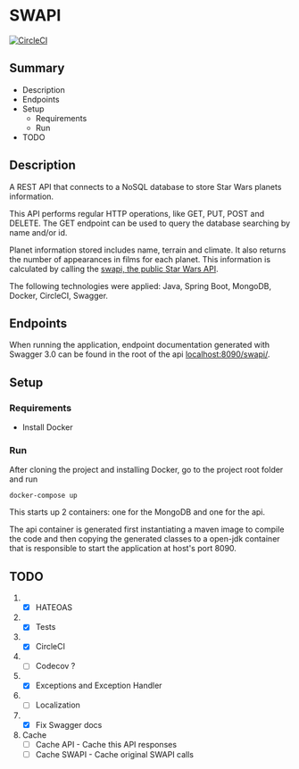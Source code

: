 # SWAPI
[![CircleCI](https://circleci.com/gh/pedrogonic/SWAPI/tree/master.svg?style=svg)](https://circleci.com/gh/pedrogonic/SWAPI/tree/master)
## Summary

- Description
- Endpoints
- Setup
    - Requirements
    - Run
- TODO


## Description

A REST API that connects to a NoSQL database to store Star Wars planets information.

This API performs regular HTTP operations, like GET, PUT, POST and DELETE. The GET endpoint can be used to query the database searching by name and/or id.

Planet information stored includes name, terrain and climate. It also returns the number of appearances in films for each planet. This information is calculated by calling the [swapi, the public Star Wars API](https://swapi.co/).

The following technologies were applied: Java, Spring Boot, MongoDB, Docker, CircleCI, Swagger.

## Endpoints

When running the application, endpoint documentation generated with Swagger 3.0 can be found in the root of the api [localhost:8090/swapi/](http://localhost:8090/swapi/).


## Setup

### Requirements

- Install Docker

### Run

After cloning the project and installing Docker, go to the project root folder and run

```shell
docker-compose up
```

This starts up 2 containers: one for the MongoDB and one for the api. 

The api container is generated first instantiating a maven image to compile the code and then copying the generated classes to a open-jdk container that is responsible to start the application at host's port 8090.

## TODO
1. - [x] HATEOAS
2. - [x] Tests
3. - [x] CircleCI
4. - [ ] Codecov ?
5. - [x] Exceptions and Exception Handler
6. - [ ] Localization
7. - [x] Fix Swagger docs
8. Cache
    - [ ] Cache API - Cache this API responses
    - [ ] Cache SWAPI - Cache original SWAPI calls